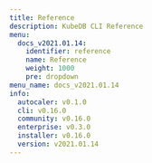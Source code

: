 ```yaml
---
title: Reference
description: KubeDB CLI Reference
menu:
  docs_v2021.01.14:
    identifier: reference
    name: Reference
    weight: 1000
    pre: dropdown
menu_name: docs_v2021.01.14
info:
  autocaler: v0.1.0
  cli: v0.16.0
  community: v0.16.0
  enterprise: v0.3.0
  installer: v0.16.0
  version: v2021.01.14
---
```


